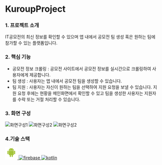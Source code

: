 # KuroupProject

### 1. 프로젝트 소개
IT공모전의 최신 정보를 확인할 수 있으며 앱 내에서 공모전 팀 생성 혹은 원하는 팀에 참가할 수 있는 플랫폼입니다.

### 2. 핵심 기능
   * 공모전 정보 크롤링 : 공모전 사이트에서 공모전 정보를 실시간으로 크롤링하여 사용자에게 제공합니다.
   * 팀 생성 : 사용자는 앱 내에서 공모전 팀을 생성할 수 있습니다.
   * 팀 지원 : 사용자는 자신이 원하는 팀을 선택하여 지원 요청을 보낼 수 있습니다. 지원 요청 후에는 현황을 메인화면에서 확인할 수 있고 팀을 생성한 사용자는 지원자를 수락 또는 거절 처리할 수 있습니다.



### 3. 화면 구성
![화면구성1](https://github.com/Nonani/KuroupProject/assets/30969164/b82b8c50-3554-4ccb-b1be-ab9146c6dd1c)
![화면구성2](https://github.com/Nonani/KuroupProject/assets/30969164/468c49cd-d3b9-4a69-b7cc-58c9b7ddad2a)
![화면구성2](https://github.com/Nonani/KuroupProject/assets/30969164/9682f985-26d5-4d24-9f2a-c70a13cbc310)



### 4.기술 스택
<p align="left"> <a href="https://developer.android.com" target="_blank" rel="noreferrer"> <img src="https://raw.githubusercontent.com/devicons/devicon/master/icons/android/android-original-wordmark.svg" alt="android" width="40" height="40"/> </a> <a href="https://firebase.google.com/" target="_blank" rel="noreferrer"> <img src="https://www.vectorlogo.zone/logos/firebase/firebase-icon.svg" alt="firebase" width="40" height="40"/> </a> <a href="https://kotlinlang.org" target="_blank" rel="noreferrer"> <img src="https://www.vectorlogo.zone/logos/kotlinlang/kotlinlang-icon.svg" alt="kotlin" width="40" height="40"/> </a> </p>

